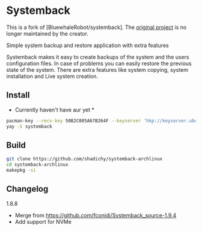 # Systemback

This is a fork of [BluewhaleRobot/systemback]. The [original project](https://launchpad.net/systemback) is no longer maintained by the creator.

Simple system backup and restore application with extra features

Systemback makes it easy to create backups of the system and the users configuration files. In case of problems you can easily restore the previous state of the system. There are extra features like system copying, system installation and Live system creation.

## Install

* Currently haven't have aur yet *

```bash
pacman-key --recv-key 50B2C005A67B264F --keyserver 'hkp://keyserver.ubuntu.com:80'
yay -S systemback
```

## Build

```bash
git clone https://github.com/shadichy/systemback-archlinux
cd systemback-archlinux
makepkg -si
```

## Changelog

1.8.8

- Merge from https://github.com/fconidi/Systemback_source-1.9.4
- Add support for NVMe